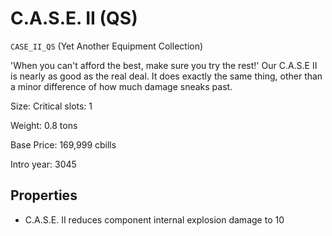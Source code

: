 # C.A.S.E. II (QS)

`CASE_II_QS` (Yet Another Equipment Collection)

'When you can't afford the best, make sure you try the rest!' Our C.A.S.E II is nearly as good as the real deal. It does exactly the same thing, other than a minor difference of how much damage sneaks past.

Size: Critical slots: 1

Weight: 0.8 tons

Base Price: 169,999 cbills

Intro year: 3045

## Properties
* C.A.S.E. II reduces component internal explosion damage to 10
